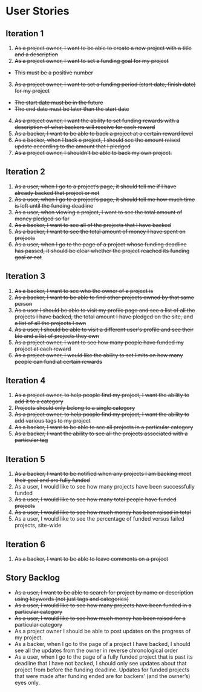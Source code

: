 # User Stories


## Iteration 1
1. ~~As a project owner, I want to be able to create a new project with a title and a description~~
2. ~~As a project owner, I want to set a funding goal for my project~~
  *  ~~This must be a positive number~~
3. ~~As a project owner, I want to set a funding period (start date, finish date) for my project~~
* ~~The start date must be in the future~~
* ~~The end date must be later than the start date~~
4. ~~As a project owner, I want the ability to set funding rewards with a description of what backers will receive for each reward~~
5. ~~As a backer, I want to be able to back a project at a certain reward level~~
6. ~~As a backer, when I back a project, I should see the amount raised update according to the amount that I pledged~~
7. ~~As a project owner, I shouldn't be able to back my own project.~~
## Iteration 2
1. ~~As a user, when I go to a project’s page, it should tell me if I have already backed that project or not~~
2. ~~As a user, when I go to a project’s page, it should tell me how much time is left until the funding deadline~~
3. ~~As a user, when viewing a project, I want to see the total amount of money pledged so far~~
4. ~~As a backer, I want to see all of the projects that I have backed~~
5. ~~As a backer, I want to see the total amount of money I have spent on projects~~
6. ~~As a user, when I go to the page of a project whose funding deadline has passed, it should be clear whether the project reached its funding goal or not~~
## Iteration 3
1. ~~As a backer, I want to see who the owner of a project is~~
2. ~~As a backer, I want to be able to find other projects owned by that same person~~
3. ~~As a user I should be able to visit my profile page and see a list of all the projects I have backed, the total amount I have pledged on the site, and a list of all the projects I own~~
4. ~~As a user, I should be able to visit a different user's profile and see their bio and a list of projects they own~~
5. ~~As a project owner, I want to see how many people have funded my project at each reward~~
6. ~~As a project owner, I would like the ability to set limits on how many people can fund at certain rewards~~

## Iteration 4
1. ~~As a project owner, to help people find my project, I want the ability to add it to a category~~
2. ~~Projects should only belong to a single category~~
3. ~~As a project owner, to help people find my project, I want the ability to add various tags to my project~~
4. ~~As a backer, I want to be able to see all projects in a particular category~~
5. ~~As a backer, I want the ability to see all the projects associated with a particular tag~~

## Iteration 5
1. ~~As a backer, I want to be notified when any projects I am backing meet their goal and are fully funded~~
2. As a user, I would like to see how many projects have been successfully funded
3. ~~As a user, I would like to see how many total people have funded projects~~
4. ~~As a user, I would like to see how much money has been raised in total~~
5. As a user, I would like to see the percentage of funded versus failed projects, site-wide

## Iteration 6
1. ~~As a backer, I want to be able to leave comments on a project~~

## Story Backlog
* ~~As a user, I want to be able to search for project by name or description using keywords (not just tags and categories)~~
* ~~As a user, I would like to see how many projects have been funded in a particular category~~
* ~~As a user, I would like to see how much money has been raised for a particular category~~
* As a project owner I should be able to post updates on the progress of my project.
* As a backer, when I go to the page of a project I have backed, I should see all the updates from the owner in reverse chronological order
* As a user, when I go to the page of a fully funded project that is past its deadline that I have not backed, I should only see updates about that project from before the funding deadline. Updates for funded projects that were made after funding ended are for backers’ (and the owner’s) eyes only.
